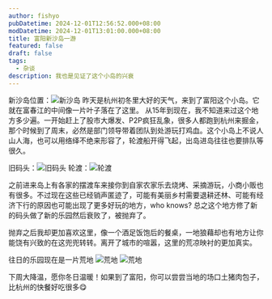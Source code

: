 ```yaml
---
author: fishyo
pubDatetime: 2024-12-01T12:56:52.000+08:00
modDatetime: 2024-12-01T13:01:00.000+08:00
title: 富阳新沙岛一游
featured: false
draft: false
tags:
  - 杂谈
description: 我也是见证了这个小岛的兴衰
---
```


新沙岛位置：![新沙岛](/images/island/googlemap.png)
昨天是杭州初冬里大好的天气，来到了富阳这个小岛。它就在富春江的中间像一片叶子落在了这里。
从15年到现在，我不知道来过这个地方多少遍。一开始赶上了股市大爆发、P2P疯狂乱象，很多人都跑到杭州来掘金，那个时候到了周末，必然是部门领导带着团队到处游玩打鸡血。这个小岛上不说人山人海，也可以用络绎不绝来形容了，轮渡船开得飞起，出岛进岛往往也要排队等很久。

旧码头：![旧码头](/images/island/旧码头.png)
轮渡：![轮渡](/images/island/轮渡.png)

之前进来岛上有各家的摆渡车来接你到自家农家乐去烧烤、采摘游玩，小商小贩也有很多。不过现在这些已经销声匿迹了，可能有美丽乡村需要退耕还林、可能有经济下行的原因也可能出现了更多好玩的地方，who knows? 总之这个地方修了新的码头做了新的乐园然后衰败了，被抛弃了。

抛弃之后我却更加喜欢这里，像一个酒足饭饱后的餐桌，一地狼藉却也有地方让你能饶有兴致的在这兜兜转转。离开了城市的喧嚣，这里的荒凉映衬的更加真实。

往日的乐园现在是一片荒地
![荒地](/images/island/island1.png)
![荒地](/images/island/island2.png)

下周大降温，愿你冬日温暖！如果到了富阳，你可以尝尝当地的场口土猪肉包子，比杭州的快餐好吃很多😋

